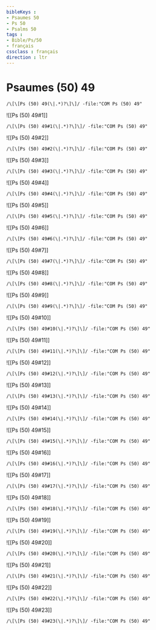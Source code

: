 ```yaml
---
bibleKeys : 
- Psaumes 50
- Ps 50
- Psalms 50
tags : 
- Bible/Ps/50
- français
cssclass : français
direction : ltr
---
```


# Psaumes (50) 49

```query
/\[\[Ps (50) 49(\|.*)?\]\]/ -file:"COM Ps (50) 49"
```



![[Ps (50) 49#1]]

```query
/\[\[Ps (50) 49#1(\|.*)?\]\]/ -file:"COM Ps (50) 49"
```

![[Ps (50) 49#2]]

```query
/\[\[Ps (50) 49#2(\|.*)?\]\]/ -file:"COM Ps (50) 49"
```

![[Ps (50) 49#3]]

```query
/\[\[Ps (50) 49#3(\|.*)?\]\]/ -file:"COM Ps (50) 49"
```

![[Ps (50) 49#4]]

```query
/\[\[Ps (50) 49#4(\|.*)?\]\]/ -file:"COM Ps (50) 49"
```

![[Ps (50) 49#5]]

```query
/\[\[Ps (50) 49#5(\|.*)?\]\]/ -file:"COM Ps (50) 49"
```

![[Ps (50) 49#6]]

```query
/\[\[Ps (50) 49#6(\|.*)?\]\]/ -file:"COM Ps (50) 49"
```

![[Ps (50) 49#7]]

```query
/\[\[Ps (50) 49#7(\|.*)?\]\]/ -file:"COM Ps (50) 49"
```

![[Ps (50) 49#8]]

```query
/\[\[Ps (50) 49#8(\|.*)?\]\]/ -file:"COM Ps (50) 49"
```

![[Ps (50) 49#9]]

```query
/\[\[Ps (50) 49#9(\|.*)?\]\]/ -file:"COM Ps (50) 49"
```

![[Ps (50) 49#10]]

```query
/\[\[Ps (50) 49#10(\|.*)?\]\]/ -file:"COM Ps (50) 49"
```

![[Ps (50) 49#11]]

```query
/\[\[Ps (50) 49#11(\|.*)?\]\]/ -file:"COM Ps (50) 49"
```

![[Ps (50) 49#12]]

```query
/\[\[Ps (50) 49#12(\|.*)?\]\]/ -file:"COM Ps (50) 49"
```

![[Ps (50) 49#13]]

```query
/\[\[Ps (50) 49#13(\|.*)?\]\]/ -file:"COM Ps (50) 49"
```

![[Ps (50) 49#14]]

```query
/\[\[Ps (50) 49#14(\|.*)?\]\]/ -file:"COM Ps (50) 49"
```

![[Ps (50) 49#15]]

```query
/\[\[Ps (50) 49#15(\|.*)?\]\]/ -file:"COM Ps (50) 49"
```

![[Ps (50) 49#16]]

```query
/\[\[Ps (50) 49#16(\|.*)?\]\]/ -file:"COM Ps (50) 49"
```

![[Ps (50) 49#17]]

```query
/\[\[Ps (50) 49#17(\|.*)?\]\]/ -file:"COM Ps (50) 49"
```

![[Ps (50) 49#18]]

```query
/\[\[Ps (50) 49#18(\|.*)?\]\]/ -file:"COM Ps (50) 49"
```

![[Ps (50) 49#19]]

```query
/\[\[Ps (50) 49#19(\|.*)?\]\]/ -file:"COM Ps (50) 49"
```

![[Ps (50) 49#20]]

```query
/\[\[Ps (50) 49#20(\|.*)?\]\]/ -file:"COM Ps (50) 49"
```

![[Ps (50) 49#21]]

```query
/\[\[Ps (50) 49#21(\|.*)?\]\]/ -file:"COM Ps (50) 49"
```

![[Ps (50) 49#22]]

```query
/\[\[Ps (50) 49#22(\|.*)?\]\]/ -file:"COM Ps (50) 49"
```

![[Ps (50) 49#23]]

```query
/\[\[Ps (50) 49#23(\|.*)?\]\]/ -file:"COM Ps (50) 49"
```

